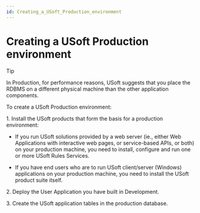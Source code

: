 ```yaml
---
id: Creating_a_USoft_Production_environment
---
```


# Creating a USoft Production environment

> [!TIP]
> In Production, for performance reasons, USoft suggests that you place the RDBMS on a different physical machine than the other application components.

To create a USoft Production environment:

1. Install the USoft products that form the basis for a production environment:

- If you run USoft solutions provided by a web server (ie., either Web Applications with interactive web pages, or service-based APIs, or both) on your production machine, you need to install, configure and run one or more USoft Rules Services.

- If you have end users who are to run USoft client/server (Windows) applications on your production machine, you need to install the USoft product suite itself.

2. Deploy the User Application you have built in Development.

3. Create the USoft application tables in the production database.

 